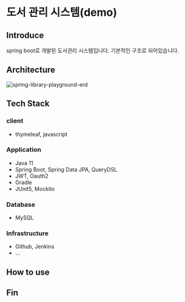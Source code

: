# 도서 관리 시스템(demo)
## Introduce
 spring boot로 개발된 도서관리 시스템입니다. 기본적인 구조로 되어있습니다.
## Architecture
![spring-library-playground-erd](https://user-images.githubusercontent.com/47730634/143588841-9c9e5e07-4d0b-4973-bdbd-99604a122164.png)


## Tech Stack
### client
- thymeleaf, javascript
### Application
- Java 11
- Spring Boot, Spring Data JPA, QueryDSL
- JWT, Oauth2
- Gradle
- JUnit5, Mockito
### Database
- MySQL
### Infrastructure
- Github, Jenkins
- ...
## How to use

## Fin
